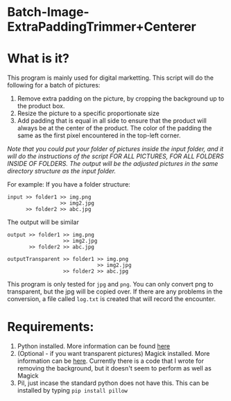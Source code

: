 # Batch-Image-ExtraPaddingTrimmer+Centerer

# What is it?
This program is mainly used for digital marketting. This script will do the following for a batch of pictures:
1. Remove extra padding on the picture, by cropping the background up to the product box.
2. Resize the picture to a specific proportionate size
3. Add padding that is equal in all side to ensure that the product will always be at the center of the product. The color of the padding the same as the first pixel encountered in the top-left corner.

*Note that you could put your folder of pictures inside the input folder, and it will do the instructions of the script FOR ALL PICTURES, FOR ALL FOLDERS INSIDE OF FOLDERS. The output will be the adjusted pictures in the same directory structure as the input folder.*

For example: If you have a folder structure:
```
input >> folder1 >> img.png
                 >> img2.jpg
      >> folder2 >> abc.jpg
```
The output will be similar
```
output >> folder1 >> img.png
                  >> img2.jpg
       >> folder2 >> abc.jpg
      
outputTransparent >> folder1 >> img.png
                             >> img2.jpg
                  >> folder2 >> abc.jpg
```

This program is only tested for `jpg` and `png`. You can only convert png to transparent, but the jpg will be copied over. If there are any problems in the conversion, a file called `log.txt` is created that will record the encounter.

# Requirements:
1. Python installed. More information can be found [here](https://www.python.org/downloads/)
2. (Optional - if you want transparent pictures) Magick installed. More information can be [here](http://www.besavvy.com/documentation/4-5/Editor/031350_installimgk.htm). Currently there is a code that I wrote for removing the background, but it doesn't seem to perform as well as Magick
3. Pil, just incase the standard python does not have this. This can be installed by typing `pip install pillow`



